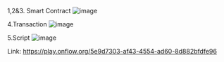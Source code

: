 1,2&3. Smart Contract
    ![image](https://user-images.githubusercontent.com/90955843/155869763-8caf2309-251c-457e-ad02-9d2cf4197a38.png)


4.Transaction
  ![image](https://user-images.githubusercontent.com/90955843/155869745-936e587d-de2c-422a-9db2-b428222b381d.png)
  
5.Script
  ![image](https://user-images.githubusercontent.com/90955843/155869654-856b8f58-8c91-411c-b572-9efb6ea815eb.png)


Link: https://play.onflow.org/5e9d7303-af43-4554-ad60-8d882bfdfe96
